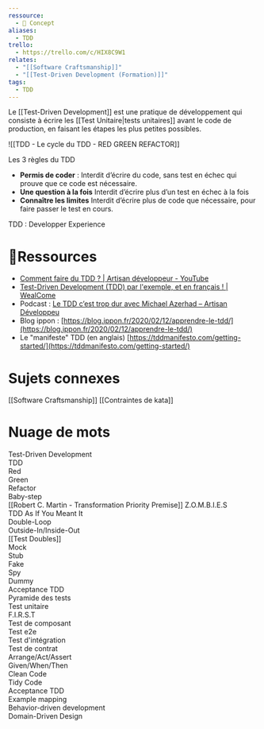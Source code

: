 ```yaml
---
ressource:
  - 🧠 Concept
aliases:
  - TDD
trello:
  - https://trello.com/c/HIX8C9W1
relates:
  - "[[Software Craftsmanship]]"
  - "[[Test-Driven Development (Formation)]]"
tags:
  - TDD
---
```

Le [[Test-Driven Development]] est une pratique de développement qui consiste à écrire les [[Test Unitaire|tests unitaires]] avant le code de production, en faisant les étapes les plus petites possibles.

![[TDD - Le cycle du TDD - RED GREEN REFACTOR]]

Les 3 règles du TDD
- **Permis de coder** : 
  Interdit d’écrire du code, sans test en échec qui prouve que ce code est nécessaire.
- **Une question à la fois**
  Interdit d’écrire plus d’un test en échec à la fois
- **Connaître les limites**
  Interdit d’écrire plus de code que nécessaire, pour faire passer le test en cours.

TDD : Developper Experience

# 🔗Ressources

- [Comment faire du TDD ? | Artisan développeur - YouTube](https://www.youtube.com/watch?v=wbZ6jWmRY14)
- [Test-Driven Development (TDD) par l'exemple, et en français ! | WealCome](https://www.youtube.com/watch?v=nbSaq_ykOl4)
- Podcast : [Le TDD c’est trop dur avec Michael Azerhad – Artisan Développeu](http://artisandeveloppeur.fr/le-tdd-cest-trop-dur-avec-michael-azerhad/)
- Blog ippon : [https://blog.ippon.fr/2020/02/12/apprendre-le-tdd/](https://blog.ippon.fr/2020/02/12/apprendre-le-tdd/)
- Le "manifeste" TDD (en anglais) [https://tddmanifesto.com/getting-started/](https://tddmanifesto.com/getting-started/)
# Sujets connexes
[[Software Craftsmanship]]
[[Contraintes de kata]]

# Nuage de mots
Test-Driven Development  
TDD  
Red  
Green  
Refactor  
Baby-step  
[[Robert C. Martin - Transformation Priority Premise]]
Z.O.M.B.I.E.S  
TDD As If You Meant It  
Double-Loop  
Outside-In/Inside-Out  
[[Test Doubles]]  
Mock  
Stub  
Fake  
Spy  
Dummy  
Acceptance TDD  
Pyramide des tests  
Test unitaire  
F.I.R.S.T  
Test de composant  
Test e2e  
Test d'intégration  
Test de contrat  
Arrange/Act/Assert  
Given/When/Then  
Clean Code  
Tidy Code  
Acceptance TDD  
Example mapping  
Behavior-driven development  
Domain-Driven Design


